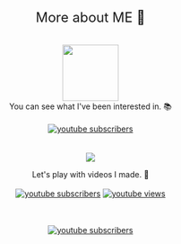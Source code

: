 <div align=center>
    <font size="5em" font: bold>
        More about ME 👀    
    </font>    
</div>

<br />
<br />


<div align=center>    
    <img src="https://user-images.githubusercontent.com/32666657/185099214-c511ccba-f1a2-405a-881a-fed8e106db98.png" width=100>
    <br />
    You can see what I've been interested in. 📚
</div>

<br />
<div align=center>    
    <a href=https://stackoverflow.com/users/6536807/masuri/>
        <img alt="youtube subscribers" title="Subscribe to my YouTube channel" src="https://stackoverflow-readme-profile.johannchopin.fr/profile/6536807?theme=dark&website=true&location=true"/>
    </a>
</div>

<br />
<br />

<div align=center>
<a href=https://www.youtube.com/channel/UCfCOPNvcYWBH1E_cK2I3p8Q/>
    <img src=https://img.shields.io/badge/Youtube-ff0000?style=flat-square&logo=youtube/>
</a>
</div>
 
<p align="center">
    Let's play with videos I made. 🎥
    <br />
    <br />
    <a href="https://www.youtube.com/channel/UCfCOPNvcYWBH1E_cK2I3p8Q">
      <img alt="youtube subscribers" title="Subscribe to my YouTube channel" src="https://github-readme-youtube-stats.herokuapp.com/subscribers/index.php?id=UCfCOPNvcYWBH1E_cK2I3p8Q&key=AIzaSyBQ6lWf02uwi1Aj10LmBb3g_HIhSkj6cN0&label=Subscribers&style=for-the-badge&&color=red&labelColor=ce4630"/></a>
    <a href="https://www.youtube.com/channel/UCfCOPNvcYWBH1E_cK2I3p8Q">
      <img alt="youtube views" title="YouTube views" src=https://github-readme-youtube-stats.herokuapp.com/views/index.php?id=UCfCOPNvcYWBH1E_cK2I3p8Q&key=AIzaSyBQ6lWf02uwi1Aj10LmBb3g_HIhSkj6cN0&style=for-the-badge&color=blue&labelColor=0b689d/></a>
</p>

<br />
<br />

<div align=center>   
    <a href="https://www.youtube.com/channel/UCfCOPNvcYWBH1E_cK2I3p8Q">
        <img alt="youtube subscribers" title="Subscribe to my YouTube channel" src="https://github-readme-stats.vercel.app/api?username=psh9508&theme=dark&show_icons=true"/></a>    
</p>

